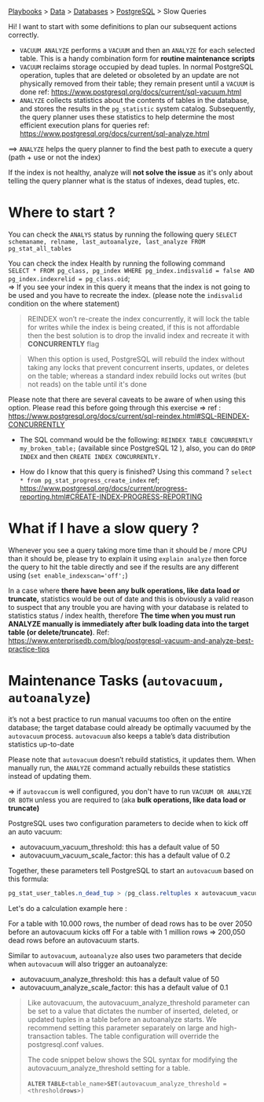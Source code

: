 [Playbooks](../../../../README.md) > [Data](../../../README.md) > 
[Databases](../../README.md) > [PostgreSQL](../../README.md) > Slow Queries 


Hi! I want to start with some definitions to plan our subsequent actions correctly.

 - `VACUUM ANALYZE` performs a `VACUUM` and then an `ANALYZE` for each selected table. This is a handy combination form for **routine maintenance scripts**
 - `VACUUM` reclaims storage occupied by dead tuples. In normal PostgreSQL operation, tuples that are deleted or obsoleted by an update are not physically removed from their table; they remain present until a `VACUUM` is done
 ref: https://www.postgresql.org/docs/current/sql-vacuum.html 
 - `ANALYZE` collects statistics about the contents of tables in the database, and stores the results in the `pg_statistic` system catalog. Subsequently, the query planner uses these statistics to help determine the most efficient execution plans for queries
 ref: https://www.postgresql.org/docs/current/sql-analyze.html 
 
==> `ANALYZE` helps the query planner to find the best path to execute a query (path + use or not the index)

If the index is not healthy,  analyze will **not solve the issue** as it's only about telling the query planner what is the status of indexes, dead tuples, etc.

# Where to start ?

You can check the `ANALYS` status by running the following query `SELECT schemaname, relname, last_autoanalyze, last_analyze FROM pg_stat_all_tables`

You can check the index Health by running the following command  
`SELECT * FROM pg_class, pg_index WHERE pg_index.indisvalid = false AND pg_index.indexrelid = pg_class.oid`;  
=> If you see your index in this query it means that the index is not going to be used and you have to recreate the index. (please note the `indisvalid` condition on the where statement)

> REINDEX won’t re-create the index concurrently, it will lock the table for writes while the index is being created, if this is not affordable then the best solution is to drop the invalid index and recreate it with **CONCURRENTLY** flag

> When this option is used, PostgreSQL will rebuild the index without taking any locks that prevent concurrent inserts, updates, or deletes on the table; whereas a standard index rebuild locks out writes (but not reads) on the table until it's done

Please note that there are several caveats to be aware of when using this option. Please read this before going through this exercise => ref : https://www.postgresql.org/docs/current/sql-reindex.html#SQL-REINDEX-CONCURRENTLY

* The SQL command would be the following: `REINDEX TABLE CONCURRENTLY my_broken_table;` (available since PostgreSQL 12 ), also, you can do `DROP INDEX` and then `CREATE INDEX CONCURRENTLY.`

* How do I know that this query is finished? Using this command ?
`select * from pg_stat_progress_create_index`
ref; https://www.postgresql.org/docs/current/progress-reporting.html#CREATE-INDEX-PROGRESS-REPORTING

# What if I have a slow query ?

Whenever you see a query taking more time than it should be / more CPU than it should be, please try to explain it using `explain analyze` then force the query to hit the table directly and see if the results are any different using (`set enable_indexscan='off';`)

In a case where **there have been any bulk operations, like data load or truncate,** statistics would be out of date and this is obviously a valid reason to suspect that any trouble you are having with your database is related to statistics status / index health, therefore **The time when you must run ANALYZE manually is immediately after bulk loading data into the target table (or delete/truncate)**.
Ref: https://www.enterprisedb.com/blog/postgresql-vacuum-and-analyze-best-practice-tips

# Maintenance Tasks (`autovacuum, autoanalyze`) 

it’s not a best practice to run manual vacuums too often on the entire database; the target database could already be optimally vacuumed by the `autovacuum` process. `autovacuum` also keeps a table’s data distribution statistics up-to-date
 
Please note that `autovacuum` doesn’t rebuild statistics, it updates them. When manually run, the `ANALYZE` command actually rebuilds these statistics instead of updating them.

=> if `autovaccum` is well configured, you don't have to run `VACUUM OR ANALYZE OR BOTH` unless you are required to (aka **bulk operations, like data load or truncate)**

PostgreSQL uses two configuration parameters to decide when to kick off an auto vacuum:
-   autovacuum_vacuum_threshold: this has a default value of 50  
-   autovacuum_vacuum_scale_factor: this has a default value of 0.2  
    
Together, these parameters tell PostgreSQL to start an  `autovacuum`  based on this formula:

```scss
pg_stat_user_tables.n_dead_tup > (pg_class.reltuples x autovacuum_vacuum_scale_factor)  + autovacuum_vacuum_threshold

```
Let's do a calculation example here : 

For a table with 10.000 rows, the number of dead rows has to be over 2050 before an autovacuum kicks off
For a table with 1 million rows => 200,050 dead rows before an autovacuum starts.
 
Similar to `autovacuum`, `autoanalyze` also uses two parameters that decide when `autovacuum` will also trigger an autoanalyze:

- autovacuum_analyze_threshold: this has a default value of 50
- autovacuum_analyze_scale_factor: this has a default value of 0.1


> Like autovacuum, the autovacuum_analyze_threshold parameter can be set
> to a value that dictates the number of inserted, deleted, or updated
> tuples in a table before an autoanalyze starts. We recommend setting
> this parameter separately on large and high-transaction tables. The
> table configuration will override the postgresql.conf values.
> 
> The code snippet below shows the SQL syntax for modifying the
> autovacuum_analyze_threshold setting for a table.
> 
> **`ALTER`**  **`TABLE`**`<table_name>`**`SET`**`(autovacuum_analyze_threshold = <threshold`**`rows`**`>)`

